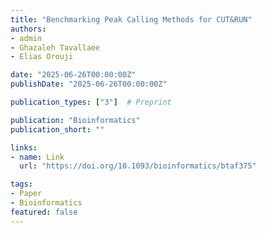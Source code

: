 ```yaml
---
title: "Benchmarking Peak Calling Methods for CUT&RUN"
authors:
- admin
- Ghazaleh Tavallaee
- Elias Orouji

date: "2025-06-26T00:00:00Z"
publishDate: "2025-06-26T00:00:00Z"

publication_types: ["3"]  # Preprint

publication: "Bioinformatics"
publication_short: ""

links:
- name: Link
  url: "https://doi.org/10.1093/bioinformatics/btaf375"

tags:
- Paper
- Bioinformatics
featured: false
---
```

